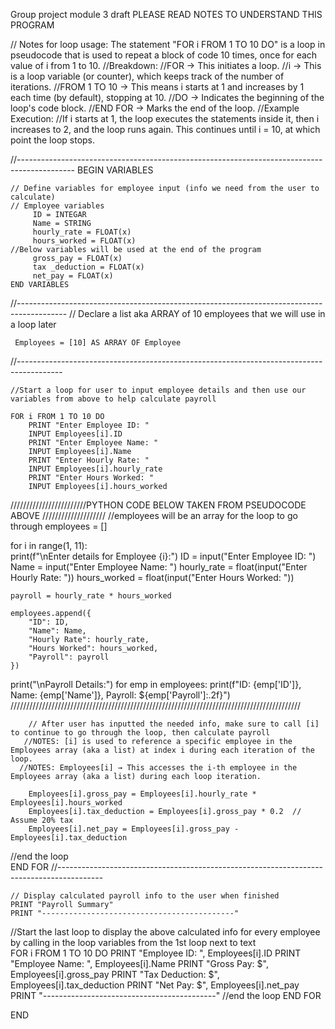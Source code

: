 Group project module 3 draft 
PLEASE READ NOTES TO UNDERSTAND THIS PROGRAM 

// Notes for loop usage: The statement "FOR i FROM 1 TO 10 DO" is a loop in pseudocode that is used to repeat a block of code 10 times, once for each value of i from 1 to 10.
//Breakdown:
//FOR → This initiates a loop.
//i → This is a loop variable (or counter), which keeps track of the number of iterations.
//FROM 1 TO 10 → This means i starts at 1 and increases by 1 each time (by default), stopping at 10.
//DO → Indicates the beginning of the loop's code block.
//END FOR → Marks the end of the loop.
//Example Execution:
//If i starts at 1, the loop executes the statements inside it, then i increases to 2, and the loop runs again. This continues until i = 10, at which point the loop stops.



//--------------------------------------------------------------------------------------------
BEGIN VARIABLES

    // Define variables for employee input (info we need from the user to calculate)
    // Employee variables 
         ID = INTEGAR
         Name = STRING
         hourly_rate = FLOAT(x)
         hours_worked = FLOAT(x)
    //Below variables will be used at the end of the program
         gross_pay = FLOAT(x)
         tax _deduction = FLOAT(x)
         net_pay = FLOAT(x)
    END VARIABLES


//------------------------------------------------------------------------------------------
    // Declare a list aka ARRAY of 10 employees that we will use in a loop later 

     Employees = [10] AS ARRAY OF Employee
//-----------------------------------------------------------------------------------------

    //Start a loop for user to input employee details and then use our variables from above to help calculate payroll

    FOR i FROM 1 TO 10 DO
        PRINT "Enter Employee ID: "
        INPUT Employees[i].ID
        PRINT "Enter Employee Name: "
        INPUT Employees[i].Name
        PRINT "Enter Hourly Rate: "
        INPUT Employees[i].hourly_rate
        PRINT "Enter Hours Worked: "
        INPUT Employees[i].hours_worked

////////////////////////PYTHON CODE BELOW TAKEN FROM PSEUDOCODE ABOVE ////////////////////
//employees will be an array for the loop to go through
employees = []

for i in range(1, 11):  
    print(f"\nEnter details for Employee {i}:")
    ID = input("Enter Employee ID: ")
    Name = input("Enter Employee Name: ")
    hourly_rate = float(input("Enter Hourly Rate: "))
    hours_worked = float(input("Enter Hours Worked: "))

    payroll = hourly_rate * hours_worked

    employees.append({
        "ID": ID,
        "Name": Name,
        "Hourly Rate": hourly_rate,
        "Hours Worked": hours_worked,
        "Payroll": payroll
    })

print("\nPayroll Details:")
for emp in employees:
    print(f"ID: {emp['ID']}, Name: {emp['Name']}, Payroll: ${emp['Payroll']:.2f}")
////////////////////////////////////////////////////////////////////////////////////////////


        // After user has inputted the needed info, make sure to call [i] to continue to go through the loop, then calculate payroll
       //NOTES: [i] is used to reference a specific employee in the Employees array (aka a list) at index i during each iteration of the loop.
      //NOTES: Employees[i] → This accesses the i-th employee in the Employees array (aka a list) during each loop iteration.

        Employees[i].gross_pay = Employees[i].hourly_rate * Employees[i].hours_worked
        Employees[i].tax_deduction = Employees[i].gross_pay * 0.2  // Assume 20% tax
        Employees[i].net_pay = Employees[i].gross_pay - Employees[i].tax_deduction

//end the loop     
END FOR
//-----------------------------------------------------------------------------------------


    // Display calculated payroll info to the user when finished
    PRINT "Payroll Summary"
    PRINT "-------------------------------------------"
  //Start the last loop to display the above calculated info for every employee by calling in the loop variables from the 1st loop next to text   
 FOR i FROM 1 TO 10 DO
        PRINT "Employee ID: ", Employees[i].ID
        PRINT "Employee Name: ", Employees[i].Name
        PRINT "Gross Pay: $", Employees[i].gross_pay
        PRINT "Tax Deduction: $", Employees[i].tax_deduction
        PRINT "Net Pay: $", Employees[i].net_pay
        PRINT "-------------------------------------------"
    //end the loop 
    END FOR

END